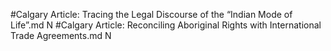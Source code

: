 #Calgary
Article: Tracing the Legal Discourse of the “Indian Mode of Life”.md N
#Calgary
Article: Reconciling Aboriginal Rights with International Trade Agreements.md N
